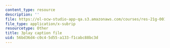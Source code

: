 ```yaml
---
content_type: resource
description: ''
file: https://ol-ocw-studio-app-qa.s3.amazonaws.com/courses/res-21g-001-the-user-friendly-classroom-fall-2020/56bd36d4c0c45d55a133f1cabc88bc3d_94YsseQIXq0.vtt
file_type: application/x-subrip
resourcetype: Other
title: 3play caption file
uid: 56bd36d4-c0c4-5d55-a133-f1cabc88bc3d
---
```

